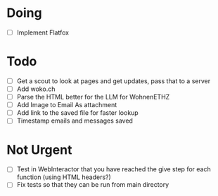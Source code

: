 # Doing
- [ ] Implement Flatfox

# Todo
- [ ] Get a scout to look at pages and get updates, pass that to a server
- [ ] Add woko.ch 
- [ ] Parse the HTML better for the LLM for WohnenETHZ
- [ ] Add Image to Email As attachment
- [ ] Add link to the saved file for faster lookup
- [ ] Timestamp emails and messages saved

# Not Urgent
- [ ] Test in WebInteractor that you have reached the give step for each function (using HTML headers?)
- [ ] Fix tests so that they can be run from main directory